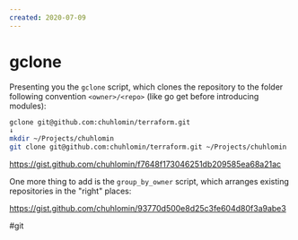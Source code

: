 ```yaml
---
created: 2020-07-09
---
```


# gclone

Presenting you the `gclone` script, which clones the repository to the folder
following convention `<owner>/<repo>` (like go get before introducing modules):

```bash
gclone git@github.com:chuhlomin/terraform.git
↓
mkdir ~/Projects/chuhlomin
git clone git@github.com:chuhlomin/terraform.git ~/Projects/chuhlomin
```

https://gist.github.com/chuhlomin/f7648f173046251db209585ea68a21ac

One more thing to add is the `group_by_owner` script, which arranges existing repositories in the "right" places:

https://gist.github.com/chuhlomin/93770d500e8d25c3fe604d80f3a9abe3

#git
